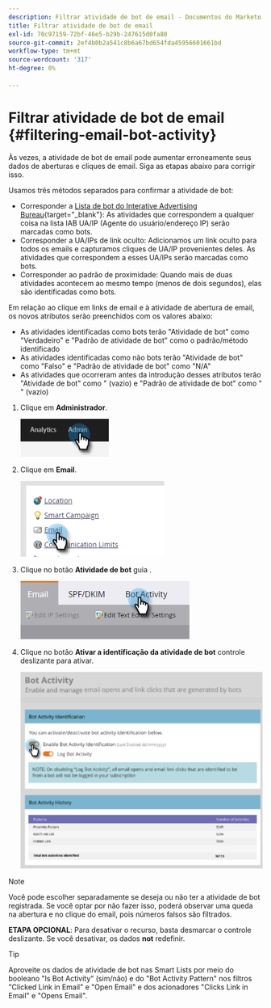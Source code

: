 ```yaml
---
description: Filtrar atividade de bot de email - Documentos do Marketo - Documentação do produto
title: Filtrar atividade de bot de email
exl-id: 70c97159-72bf-46e5-b29b-247615d0fa80
source-git-commit: 2ef4b0b2a541c8b6a67bd654fda45956601661bd
workflow-type: tm+mt
source-wordcount: '317'
ht-degree: 0%

---
```


# Filtrar atividade de bot de email {#filtering-email-bot-activity}

Às vezes, a atividade de bot de email pode aumentar erroneamente seus dados de aberturas e cliques de email. Siga as etapas abaixo para corrigir isso.

Usamos três métodos separados para confirmar a atividade de bot:

* Corresponder a [Lista de bot do Interative Advertising Bureau](https://www.iab.com/guidelines/iab-abc-international-spiders-bots-list/){target=&quot;_blank&quot;}: As atividades que correspondem a qualquer coisa na lista IAB UA/IP (Agente do usuário/endereço IP) serão marcadas como bots.
* Corresponder a UA/IPs de link oculto: Adicionamos um link oculto para todos os emails e capturamos cliques de UA/IP provenientes deles. As atividades que correspondem a esses UA/IPs serão marcadas como bots.
* Corresponder ao padrão de proximidade: Quando mais de duas atividades acontecem ao mesmo tempo (menos de dois segundos), elas são identificadas como bots.

Em relação ao clique em links de email e à atividade de abertura de email, os novos atributos serão preenchidos com os valores abaixo:

* As atividades identificadas como bots terão &quot;Atividade de bot&quot; como &quot;Verdadeiro&quot; e &quot;Padrão de atividade de bot&quot; como o padrão/método identificado
* As atividades identificadas como não bots terão &quot;Atividade de bot&quot; como &quot;Falso&quot; e &quot;Padrão de atividade de bot&quot; como &quot;N/A&quot;
* As atividades que ocorreram antes da introdução desses atributos terão &quot;Atividade de bot&quot; como &quot; (vazio) e &quot;Padrão de atividade de bot&quot; como &quot; &quot; (vazio)

1. Clique em **Administrador**.

   ![](assets/filtering-email-bot-activity-1.png)

1. Clique em **Email**.

   ![](assets/filtering-email-bot-activity-2.png)

1. Clique no botão **Atividade de bot** guia .

   ![](assets/filtering-email-bot-activity-3.png)

1. Clique no botão **Ativar a identificação da atividade de bot** controle deslizante para ativar.

   ![](assets/filtering-email-bot-activity-4.png)

>[!NOTE]
>
>Você pode escolher separadamente se deseja ou não ter a atividade de bot registrada. Se você optar por não fazer isso, poderá observar uma queda na abertura e no clique do email, pois números falsos são filtrados.

**ETAPA OPCIONAL**: Para desativar o recurso, basta desmarcar o controle deslizante. Se você desativar, os dados **not** redefinir.

>[!TIP]
>
>Aproveite os dados de atividade de bot nas Smart Lists por meio do booleano &quot;Is Bot Activity&quot; (sim/não) e do &quot;Bot Activity Pattern&quot; nos filtros &quot;Clicked Link in Email&quot; e &quot;Open Email&quot; e dos acionadores &quot;Clicks Link in Email&quot; e &quot;Opens Email&quot;.
